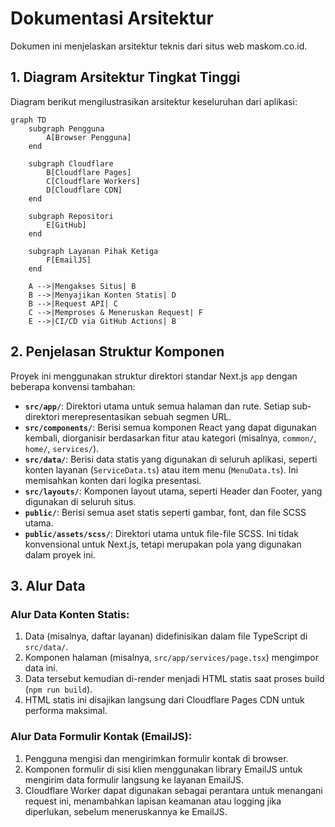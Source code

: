 # Dokumentasi Arsitektur

Dokumen ini menjelaskan arsitektur teknis dari situs web maskom.co.id.

## 1. Diagram Arsitektur Tingkat Tinggi

Diagram berikut mengilustrasikan arsitektur keseluruhan dari aplikasi:

```mermaid
graph TD
    subgraph Pengguna
        A[Browser Pengguna]
    end

    subgraph Cloudflare
        B[Cloudflare Pages]
        C[Cloudflare Workers]
        D[Cloudflare CDN]
    end

    subgraph Repositori
        E[GitHub]
    end

    subgraph Layanan Pihak Ketiga
        F[EmailJS]
    end

    A -->|Mengakses Situs| B
    B -->|Menyajikan Konten Statis| D
    B -->|Request API| C
    C -->|Memproses & Meneruskan Request| F
    E -->|CI/CD via GitHub Actions| B
```

## 2. Penjelasan Struktur Komponen

Proyek ini menggunakan struktur direktori standar Next.js `app` dengan beberapa konvensi tambahan:

-   **`src/app/`**: Direktori utama untuk semua halaman dan rute. Setiap sub-direktori merepresentasikan sebuah segmen URL.
-   **`src/components/`**: Berisi semua komponen React yang dapat digunakan kembali, diorganisir berdasarkan fitur atau kategori (misalnya, `common/`, `home/`, `services/`).
-   **`src/data/`**: Berisi data statis yang digunakan di seluruh aplikasi, seperti konten layanan (`ServiceData.ts`) atau item menu (`MenuData.ts`). Ini memisahkan konten dari logika presentasi.
-   **`src/layouts/`**: Komponen layout utama, seperti Header dan Footer, yang digunakan di seluruh situs.
-   **`public/`**: Berisi semua aset statis seperti gambar, font, dan file SCSS utama.
-   **`public/assets/scss/`**: Direktori utama untuk file-file SCSS. Ini tidak konvensional untuk Next.js, tetapi merupakan pola yang digunakan dalam proyek ini.

## 3. Alur Data

### Alur Data Konten Statis:
1.  Data (misalnya, daftar layanan) didefinisikan dalam file TypeScript di `src/data/`.
2.  Komponen halaman (misalnya, `src/app/services/page.tsx`) mengimpor data ini.
3.  Data tersebut kemudian di-render menjadi HTML statis saat proses build (`npm run build`).
4.  HTML statis ini disajikan langsung dari Cloudflare Pages CDN untuk performa maksimal.

### Alur Data Formulir Kontak (EmailJS):
1.  Pengguna mengisi dan mengirimkan formulir kontak di browser.
2.  Komponen formulir di sisi klien menggunakan library EmailJS untuk mengirim data formulir langsung ke layanan EmailJS.
3.  Cloudflare Worker dapat digunakan sebagai perantara untuk menangani request ini, menambahkan lapisan keamanan atau logging jika diperlukan, sebelum meneruskannya ke EmailJS.
